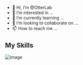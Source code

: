 - 👋 Hi, I’m @OtterLab
- 👀 I’m interested in ...
- 🌱 I’m currently learning ...
- 💞️ I’m looking to collaborate on ...
- 📫 How to reach me ...

## My Skills
![image]({https://img.shields.io/badge/Facebook-1877F2?style=for-the-badge&logo=facebook&logoColor=white})

<!---
OtterLab/OtterLab is a ✨ special ✨ repository because its `README.md` (this file) appears on your GitHub profile.
You can click the Preview link to take a look at your changes.
--->
